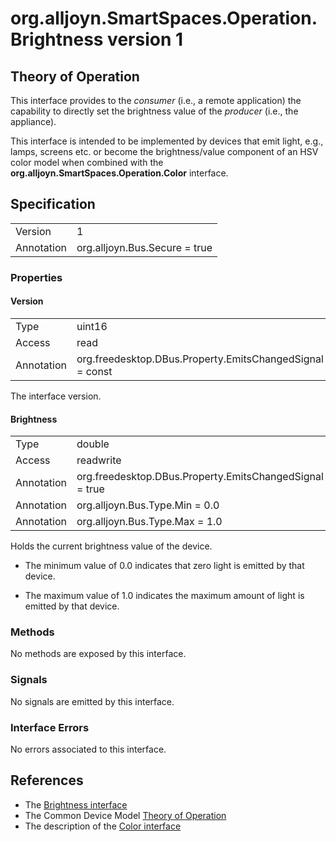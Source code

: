 # org.alljoyn.SmartSpaces.Operation.Brightness version 1

## Theory of Operation

This interface provides to the _consumer_ (i.e., a remote application) the
capability to directly set the brightness value of the _producer_ (i.e., the appliance).

This interface is intended to be implemented by devices that emit light,
e.g., lamps, screens etc. or become the brightness/value component of an HSV color model
when combined with the **org.alljoyn.SmartSpaces.Operation.Color** interface.


## Specification

|                       |                                                                       |
|-----------------------|-----------------------------------------------------------------------|
| Version               | 1                                                                     |
| Annotation            | org.alljoyn.Bus.Secure = true                                         |


### Properties

#### Version

|                       |                                                                       |
|-----------------------|-----------------------------------------------------------------------|
| Type                  | uint16                                                                |
| Access                | read                                                                  |
| Annotation            | org.freedesktop.DBus.Property.EmitsChangedSignal = const              |

The interface version.

#### Brightness

|                       |                                                                       |
|-----------------------|-----------------------------------------------------------------------|
| Type                  | double                                                                |
| Access                | readwrite                                                             |
| Annotation            | org.freedesktop.DBus.Property.EmitsChangedSignal = true               |
| Annotation            | org.alljoyn.Bus.Type.Min = 0.0                                        |
| Annotation            | org.alljoyn.Bus.Type.Max = 1.0                                        |

Holds the current brightness value of the device.

 * The minimum value of 0.0 indicates that zero light is emitted by that device.

 * The maximum value of 1.0 indicates the maximum amount of light is emitted by that device.


### Methods

No methods are exposed by this interface.

### Signals

No signals are emitted by this interface.

### Interface Errors

No errors associated to this interface.

## References

  * The [Brightness interface](Brightness-v1.xml)
  * The Common Device Model [Theory of Operation](/org.alljoyn.SmartSpaces/theory-of-operation-v2)
  * The description of the [Color interface](Color-v1)
